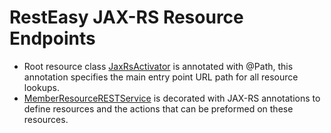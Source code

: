 # RestEasy JAX-RS Resource Endpoints

* Root resource class [JaxRsActivator](../backend-web/src/main/java/com/nocom/inst/rest/JaxRsActivator.java) is annotated with @Path, this annotation specifies the main entry point URL path for all resource lookups. 
* [MemberResourceRESTService](../backend-web/src/main/java/com/nocom/inst/rest/MemberResourceRESTService.java) is decorated with JAX-RS annotations to define resources and the actions that can be preformed on these resources. 
